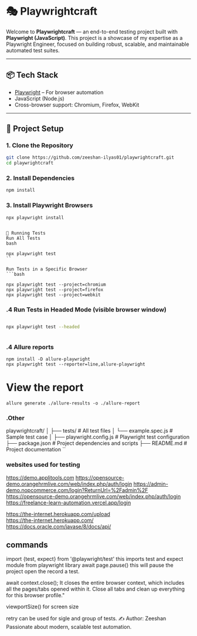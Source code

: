 # 🎭 Playwrightcraft

Welcome to **Playwrightcraft** — an end-to-end testing project built with **Playwright (JavaScript)**. This project is a showcase of my expertise as a Playwright Engineer, focused on building robust, scalable, and maintainable automated test suites.

---

## 📦 Tech Stack

- [Playwright](https://playwright.dev) – For browser automation
- JavaScript (Node.js)
- Cross-browser support: Chromium, Firefox, WebKit

---

## 📁 Project Setup

### 1. Clone the Repository

```bash
git clone https://github.com/zeeshan-ilyas01/playwrightcraft.git
cd playwrightcraft
```
### 2. Install Dependencies
```bash
npm install

```
### 3. Install Playwright Browsers
```
npx playwright install


🚀 Running Tests
Run All Tests
bash

npx playwright test
``

Run Tests in a Specific Browser
```bash

npx playwright test --project=chromium
npx playwright test --project=firefox
npx playwright test --project=webkit
```


### .4 Run Tests in Headed Mode (visible browser window)
```bash

npx playwright test --headed
```
```
```
### .4 Allure reports
```
npm install -D allure-playwright
npx playwright test --reporter=line,allure-playwright
```
# View the report
```
allure generate ./allure-results -o ./allure-report
```

### .Other

playwrightcraft/
│
├── tests/                 # All test files
│   └── example.spec.js     # Sample test case
│
├── playwright.config.js   # Playwright test configuration
├── package.json           # Project dependencies and scripts
├── README.md              # Project documentation
``


###  websites used for testing
https://demo.applitools.com
https://opensource-demo.orangehrmlive.com/web/index.php/auth/login
https://admin-demo.nopcommerce.com/login?ReturnUrl=%2Fadmin%2F
https://opensource-demo.orangehrmlive.com/web/index.php/auth/login
https://freelance-learn-automation.vercel.app/login

https://the-internet.herokuapp.com/upload  
https://the-internet.herokuapp.com/
https://docs.oracle.com/javase/8/docs/api/

## commands 
 import {test, expect} from '@playwright/test' 
this imports test and expect module from playwright library
await page.pause()
this will pause the project open the record a test.

await context.close();
It closes the entire browser context, which includes all the pages/tabs opened within it.
Close all tabs and clean up everything for this browser profile."



viewportSize() for screen size

retry can be used for sigle and group of tests.
✍️ Author:
Zeeshan
Passionate about modern, scalable test automation.